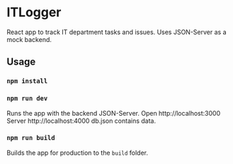 # ITLogger

React app to track IT department tasks and issues. Uses JSON-Server as a mock backend.

## Usage

### `npm install`

### `npm run dev`

Runs the app with the backend JSON-Server.
Open http://localhost:3000 Server http://localhost:4000 db.json contains data.

### `npm run build`

Builds the app for production to the `build` folder.
